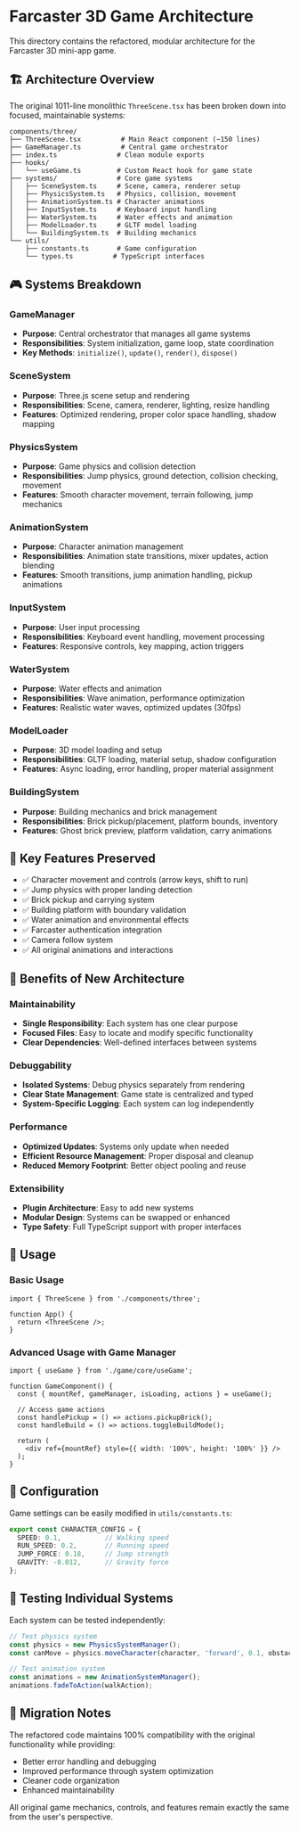 # Farcaster 3D Game Architecture

This directory contains the refactored, modular architecture for the Farcaster 3D mini-app game.

## 🏗️ Architecture Overview

The original 1011-line monolithic `ThreeScene.tsx` has been broken down into focused, maintainable systems:

```
components/three/
├── ThreeScene.tsx          # Main React component (~150 lines)
├── GameManager.ts          # Central game orchestrator
├── index.ts               # Clean module exports
├── hooks/
│   └── useGame.ts         # Custom React hook for game state
├── systems/               # Core game systems
│   ├── SceneSystem.ts     # Scene, camera, renderer setup
│   ├── PhysicsSystem.ts   # Physics, collision, movement
│   ├── AnimationSystem.ts # Character animations
│   ├── InputSystem.ts     # Keyboard input handling
│   ├── WaterSystem.ts     # Water effects and animation
│   ├── ModelLoader.ts     # GLTF model loading
│   └── BuildingSystem.ts  # Building mechanics
└── utils/
    ├── constants.ts       # Game configuration
    └── types.ts          # TypeScript interfaces
```

## 🎮 Systems Breakdown

### GameManager
- **Purpose**: Central orchestrator that manages all game systems
- **Responsibilities**: System initialization, game loop, state coordination
- **Key Methods**: `initialize()`, `update()`, `render()`, `dispose()`

### SceneSystem
- **Purpose**: Three.js scene setup and rendering
- **Responsibilities**: Scene, camera, renderer, lighting, resize handling
- **Features**: Optimized rendering, proper color space handling, shadow mapping

### PhysicsSystem
- **Purpose**: Game physics and collision detection
- **Responsibilities**: Jump physics, ground detection, collision checking, movement
- **Features**: Smooth character movement, terrain following, jump mechanics

### AnimationSystem
- **Purpose**: Character animation management
- **Responsibilities**: Animation state transitions, mixer updates, action blending
- **Features**: Smooth transitions, jump animation handling, pickup animations

### InputSystem
- **Purpose**: User input processing
- **Responsibilities**: Keyboard event handling, movement processing
- **Features**: Responsive controls, key mapping, action triggers

### WaterSystem
- **Purpose**: Water effects and animation
- **Responsibilities**: Wave animation, performance optimization
- **Features**: Realistic water waves, optimized updates (30fps)

### ModelLoader
- **Purpose**: 3D model loading and setup
- **Responsibilities**: GLTF loading, material setup, shadow configuration
- **Features**: Async loading, error handling, proper material assignment

### BuildingSystem
- **Purpose**: Building mechanics and brick management
- **Responsibilities**: Brick pickup/placement, platform bounds, inventory
- **Features**: Ghost brick preview, platform validation, carry animations

## 🔧 Key Features Preserved

- ✅ Character movement and controls (arrow keys, shift to run)
- ✅ Jump physics with proper landing detection
- ✅ Brick pickup and carrying system
- ✅ Building platform with boundary validation
- ✅ Water animation and environmental effects
- ✅ Farcaster authentication integration
- ✅ Camera follow system
- ✅ All original animations and interactions

## 🚀 Benefits of New Architecture

### Maintainability
- **Single Responsibility**: Each system has one clear purpose
- **Focused Files**: Easy to locate and modify specific functionality
- **Clear Dependencies**: Well-defined interfaces between systems

### Debuggability
- **Isolated Systems**: Debug physics separately from rendering
- **Clear State Management**: Game state is centralized and typed
- **System-Specific Logging**: Each system can log independently

### Performance
- **Optimized Updates**: Systems only update when needed
- **Efficient Resource Management**: Proper disposal and cleanup
- **Reduced Memory Footprint**: Better object pooling and reuse

### Extensibility
- **Plugin Architecture**: Easy to add new systems
- **Modular Design**: Systems can be swapped or enhanced
- **Type Safety**: Full TypeScript support with proper interfaces

## 🎯 Usage

### Basic Usage
```tsx
import { ThreeScene } from './components/three';

function App() {
  return <ThreeScene />;
}
```

### Advanced Usage with Game Manager
```tsx
import { useGame } from './game/core/useGame';

function GameComponent() {
  const { mountRef, gameManager, isLoading, actions } = useGame();
  
  // Access game actions
  const handlePickup = () => actions.pickupBrick();
  const handleBuild = () => actions.toggleBuildMode();
  
  return (
    <div ref={mountRef} style={{ width: '100%', height: '100%' }} />
  );
}
```

## 🔧 Configuration

Game settings can be easily modified in `utils/constants.ts`:

```typescript
export const CHARACTER_CONFIG = {
  SPEED: 0.1,           // Walking speed
  RUN_SPEED: 0.2,       // Running speed
  JUMP_FORCE: 0.18,     // Jump strength
  GRAVITY: -0.012,      // Gravity force
};
```

## 🧪 Testing Individual Systems

Each system can be tested independently:

```typescript
// Test physics system
const physics = new PhysicsSystemManager();
const canMove = physics.moveCharacter(character, 'forward', 0.1, obstacles);

// Test animation system
const animations = new AnimationSystemManager();
animations.fadeToAction(walkAction);
```

## 🔄 Migration Notes

The refactored code maintains 100% compatibility with the original functionality while providing:
- Better error handling and debugging
- Improved performance through system optimization
- Cleaner code organization
- Enhanced maintainability

All original game mechanics, controls, and features remain exactly the same from the user's perspective.
